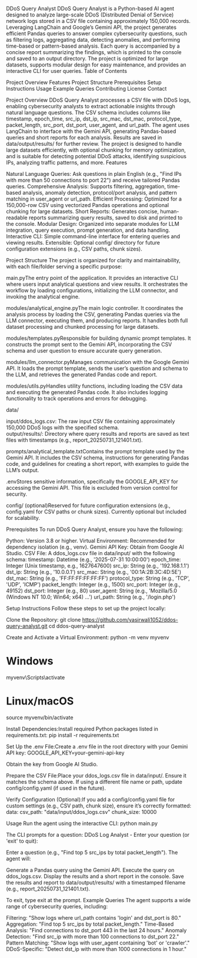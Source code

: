 DDoS Query Analyst
DDoS Query Analyst is a Python-based AI agent designed to analyze large-scale DDoS (Distributed Denial of Service) network logs stored in a CSV file containing approximately 150,000 records. Leveraging LangChain and Google’s Gemini API, the project generates efficient Pandas queries to answer complex cybersecurity questions, such as filtering logs, aggregating data, detecting anomalies, and performing time-based or pattern-based analysis. Each query is accompanied by a concise report summarizing the findings, which is printed to the console and saved to an output directory. The project is optimized for large datasets, supports modular design for easy maintenance, and provides an interactive CLI for user queries.
Table of Contents

Project Overview
Features
Project Structure
Prerequisites
Setup Instructions
Usage
Example Queries
Contributing
License
Contact

Project Overview
DDoS Query Analyst processes a CSV file with DDoS logs, enabling cybersecurity analysts to extract actionable insights through natural language questions. The CSV schema includes columns like timestamp, epoch_time, src_ip, dst_ip, src_mac, dst_mac, protocol_type, packet_length, src_port, dst_port, user_agent, and url_path. The agent uses LangChain to interface with the Gemini API, generating Pandas-based queries and short reports for each analysis. Results are saved in data/output/results/ for further review. The project is designed to handle large datasets efficiently, with optional chunking for memory optimization, and is suitable for detecting potential DDoS attacks, identifying suspicious IPs, analyzing traffic patterns, and more.
Features

Natural Language Queries: Ask questions in plain English (e.g., "Find IPs with more than 50 connections to port 22") and receive tailored Pandas queries.
Comprehensive Analysis: Supports filtering, aggregation, time-based analysis, anomaly detection, protocol/port analysis, and pattern matching in user_agent or url_path.
Efficient Processing: Optimized for a 150,000-row CSV using vectorized Pandas operations and optional chunking for large datasets.
Short Reports: Generates concise, human-readable reports summarizing query results, saved to disk and printed to the console.
Modular Design: Organized into separate modules for LLM integration, query execution, prompt generation, and data handling.
Interactive CLI: Simple command-line interface for entering queries and viewing results.
Extensible: Optional config/ directory for future configuration extensions (e.g., CSV paths, chunk sizes).

Project Structure
The project is organized for clarity and maintainability, with each file/folder serving a specific purpose:

main.pyThe entry point of the application. It provides an interactive CLI where users input analytical questions and view results. It orchestrates the workflow by loading configurations, initializing the LLM connector, and invoking the analytical engine.

modules/analytical_engine.pyThe main logic controller. It coordinates the analysis process by loading the CSV, generating Pandas queries via the LLM connector, executing them, and producing reports. It handles both full dataset processing and chunked processing for large datasets.

modules/templates.pyResponsible for building dynamic prompt templates. It constructs the prompt sent to the Gemini API, incorporating the CSV schema and user question to ensure accurate query generation.

modules/llm_connector.pyManages communication with the Google Gemini API. It loads the prompt template, sends the user’s question and schema to the LLM, and retrieves the generated Pandas code and report.

modules/utils.pyHandles utility functions, including loading the CSV data and executing the generated Pandas code. It also includes logging functionality to track operations and errors for debugging.

data/  

input/ddos_logs.csv: The raw input CSV file containing approximately 150,000 DDoS logs with the specified schema.  
output/results/: Directory where query results and reports are saved as text files with timestamps (e.g., report_20250731_121401.txt).


prompts/analytical_template.txtContains the prompt template used by the Gemini API. It includes the CSV schema, instructions for generating Pandas code, and guidelines for creating a short report, with examples to guide the LLM’s output.

.envStores sensitive information, specifically the GOOGLE_API_KEY for accessing the Gemini API. This file is excluded from version control for security.

config/ (optional)Reserved for future configuration extensions (e.g., config.yaml for CSV paths or chunk sizes). Currently optional but included for scalability.


Prerequisites
To run DDoS Query Analyst, ensure you have the following:

Python: Version 3.8 or higher.
Virtual Environment: Recommended for dependency isolation (e.g., venv).
Gemini API Key: Obtain from Google AI Studio.
CSV File: A ddos_logs.csv file in data/input/ with the following schema:
timestamp: Datetime (e.g., '2025-07-31 10:00:00')
epoch_time: Integer (Unix timestamp, e.g., 1627647600)
src_ip: String (e.g., '192.168.1.1')
dst_ip: String (e.g., '10.0.0.1')
src_mac: String (e.g., '00:1A:2B:3C:4D:5E')
dst_mac: String (e.g., 'FF:FF:FF:FF:FF:FF')
protocol_type: String (e.g., 'TCP', 'UDP', 'ICMP')
packet_length: Integer (e.g., 1500)
src_port: Integer (e.g., 49152)
dst_port: Integer (e.g., 80)
user_agent: String (e.g., 'Mozilla/5.0 (Windows NT 10.0; Win64; x64) ...')
url_path: String (e.g., '/login.php')



Setup Instructions
Follow these steps to set up the project locally:

Clone the Repository:
git clone https://github.com/yasirwali1052/ddos-query-analyst.git
cd ddos-query-analyst


Create and Activate a Virtual Environment:
python -m venv myvenv
# Windows
myvenv\Scripts\activate
# Linux/macOS
source myvenv/bin/activate


Install Dependencies:Install required Python packages listed in requirements.txt:
pip install -r requirements.txt


Set Up the .env File:Create a .env file in the root directory with your Gemini API key:
GOOGLE_API_KEY=your-gemini-api-key

Obtain the key from Google AI Studio.

Prepare the CSV File:Place your ddos_logs.csv file in data/input/. Ensure it matches the schema above. If using a different file name or path, update config/config.yaml (if used in the future).

Verify Configuration (Optional):If you add a config/config.yaml file for custom settings (e.g., CSV path, chunk size), ensure it’s correctly formatted:
data:
  csv_path: "data/input/ddos_logs.csv"
  chunk_size: 10000



Usage
Run the agent using the interactive CLI:
python main.py

The CLI prompts for a question:
DDoS Log Analyst - Enter your question (or 'exit' to quit):
>

Enter a question (e.g., "Find top 5 src_ips by total packet_length"). The agent will:

Generate a Pandas query using the Gemini API.
Execute the query on ddos_logs.csv.
Display the results and a short report in the console.
Save the results and report to data/output/results/ with a timestamped filename (e.g., report_20250731_121401.txt).

To exit, type exit at the prompt.
Example Queries
The agent supports a wide range of cybersecurity queries, including:

Filtering: "Show logs where url_path contains 'login' and dst_port is 80."
Aggregation: "Find top 5 src_ips by total packet_length."
Time-Based Analysis: "Find connections to dst_port 443 in the last 24 hours."
Anomaly Detection: "Find src_ip with more than 100 connections to dst_port 22."
Pattern Matching: "Show logs with user_agent containing 'bot' or 'crawler'."
DDoS-Specific: "Detect dst_ip with more than 1000 connections in 1 hour."

